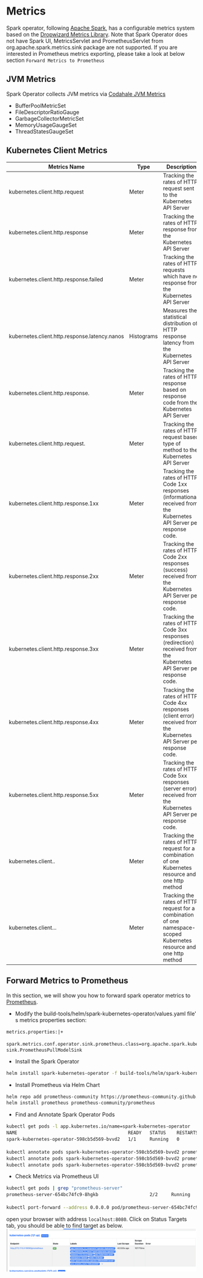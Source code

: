 <!--
Licensed to the Apache Software Foundation (ASF) under one
or more contributor license agreements.  See the NOTICE file
distributed with this work for additional information
regarding copyright ownership.  The ASF licenses this file
to you under the Apache License, Version 2.0 (the
"License"); you may not use this file except in compliance
with the License.  You may obtain a copy of the License at

  http://www.apache.org/licenses/LICENSE-2.0

Unless required by applicable law or agreed to in writing,
software distributed under the License is distributed on an
"AS IS" BASIS, WITHOUT WARRANTIES OR CONDITIONS OF ANY
KIND, either express or implied.  See the License for the
specific language governing permissions and limitations
under the License.
-->

# Metrics

Spark operator,
following [Apache Spark](https://spark.apache.org/docs/latest/monitoring.html#metrics),
has a configurable metrics system based on
the [Dropwizard Metrics Library](https://metrics.dropwizard.io/4.2.25/). Note that Spark Operator 
does not have Spark UI, MetricsServlet 
and PrometheusServlet from org.apache.spark.metrics.sink package are not supported. If you are 
interested in Prometheus metrics exporting, please take a look at below section `Forward Metrics to Prometheus`

## JVM Metrics

Spark Operator collects JVM metrics
via [Codahale JVM Metrics](https://javadoc.io/doc/com.codahale.metrics/metrics-jvm/latest/index.html)

- BufferPoolMetricSet
- FileDescriptorRatioGauge
- GarbageCollectorMetricSet
- MemoryUsageGaugeSet
- ThreadStatesGaugeSet

## Kubernetes Client Metrics

| Metrics Name                                              | Type       | Description                                                                                                              |
|-----------------------------------------------------------|------------|--------------------------------------------------------------------------------------------------------------------------|
| kubernetes.client.http.request                            | Meter      | Tracking the rates of HTTP request sent to the Kubernetes API Server                                                     |
| kubernetes.client.http.response                           | Meter      | Tracking the rates of HTTP response from the Kubernetes API Server                                                       |
| kubernetes.client.http.response.failed                    | Meter      | Tracking the rates of HTTP requests which have no response from the Kubernetes API Server                                |
| kubernetes.client.http.response.latency.nanos             | Histograms | Measures the statistical distribution of HTTP response latency from the Kubernetes API Server                            |
| kubernetes.client.http.response.<ResponseCode>            | Meter      | Tracking the rates of HTTP response based on response code from the Kubernetes API Server                                |
| kubernetes.client.http.request.<RequestMethod>            | Meter      | Tracking the rates of HTTP request based type of method to the Kubernetes API Server                                     |
| kubernetes.client.http.response.1xx                       | Meter      | Tracking the rates of HTTP Code 1xx responses (informational) received from the Kubernetes API Server per response code. |
| kubernetes.client.http.response.2xx                       | Meter      | Tracking the rates of HTTP Code 2xx responses (success) received from the Kubernetes API Server per response code.       |
| kubernetes.client.http.response.3xx                       | Meter      | Tracking the rates of HTTP Code 3xx responses (redirection) received from the Kubernetes API Server per response code.   |
| kubernetes.client.http.response.4xx                       | Meter      | Tracking the rates of HTTP Code 4xx responses (client error) received from the Kubernetes API Server per response code.  |
| kubernetes.client.http.response.5xx                       | Meter      | Tracking the rates of HTTP Code 5xx responses (server error) received from the Kubernetes API Server per response code.  |
| kubernetes.client.<ResourceName>.<Method>                 | Meter      | Tracking the rates of HTTP request for a combination of one Kubernetes resource and one http method                      |
| kubernetes.client.<NamespaceName>.<ResourceName>.<Method> | Meter      | Tracking the rates of HTTP request for a combination of one namespace-scoped Kubernetes resource and one http method     |

## Forward Metrics to Prometheus

In this section, we will show you how to forward spark operator metrics
to [Prometheus](https://prometheus.io).

* Modify the
  build-tools/helm/spark-kubernetes-operator/values.yaml file' s metrics properties section:

```properties
metrics.properties:|+
  spark.metrics.conf.operator.sink.prometheus.class=org.apache.spark.kubernetes.operator.metrics.
sink.PrometheusPullModelSink
```

* Install the Spark Operator

```bash
helm install spark-kubernetes-operator -f build-tools/helm/spark-kubernetes-operator/values.yaml build-tools/helm/spark-kubernetes-operator/
```

* Install Prometheus via Helm Chart

```bash
helm repo add prometheus-community https://prometheus-community.github.io/helm-charts
helm install prometheus prometheus-community/prometheus
```

* Find and Annotate Spark Operator Pods

```bash
kubectl get pods -l app.kubernetes.io/name=spark-kubernetes-operator
NAME                                         READY   STATUS    RESTARTS   AGE
spark-kubernetes-operator-598cb5d569-bvvd2   1/1     Running   0          24m

kubectl annotate pods spark-kubernetes-operator-598cb5d569-bvvd2 prometheus.io/scrape=true
kubectl annotate pods spark-kubernetes-operator-598cb5d569-bvvd2 prometheus.io/path=/prometheus
kubectl annotate pods spark-kubernetes-operator-598cb5d569-bvvd2 prometheus.io/port=19090
```

* Check Metrics via Prometheus UI

```bash
kubectl get pods | grep "prometheus-server"                         
prometheus-server-654bc74fc9-8hgkb                   2/2     Running   0          59m

kubectl port-forward --address 0.0.0.0 pod/prometheus-server-654bc74fc9-8hgkb  8080:9090
```

open your browser with address `localhost:8080`. Click on Status Targets tab, you should be able
to find target as below.
[<img src="resources/prometheus.png">](resources/prometheus.png)
